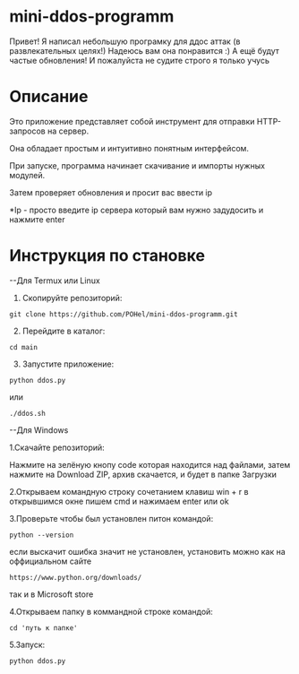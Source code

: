 # mini-ddos-programm
Привет!
Я написал небольшую програмку для ддос аттак (в развлекательных целях!)
Надеюсь вам она понравится :)
А ещё будут частые обновления!
И пожалуйста не судите строго я только учусь

# Описание

Это приложение представляет собой инструмент для отправки HTTP-запросов на сервер. 

Она обладает простым и интуитивно понятным интерфейсом.

При запуске, программа начинает скачивание и импорты нужных модулей. 

Затем проверяет обновления и просит вас ввести ip

*Ip - просто введите ip сервера который вам нужно задудосить и нажмите enter

# Инструкция по становке
--Для Termux или Linux
1. Скопируйте репозиторий:

```
git clone https://github.com/POHel/mini-ddos-programm.git
```

2. Перейдите в каталог:

```
cd main
```

3. Запустите приложение:
   
```
python ddos.py
```

или

```
./ddos.sh
```

--Для Windows

1.Скачайте репозиторий:

Нажмите на зелёную кнопу code которая находится над файлами, 
затем нажмите на Download ZIP, 
архив скачается, и будет в папке Загрузки

2.Открываем командную строку
сочетанием клавиш win + r 
в открывшимся окне пишем cmd и нажимаем enter или ok 

3.Проверьте чтобы был установлен питон
командой:

```
python --version
```

если выскачит ошибка значит не установлен, установить можно как на оффициальном сайте

```
https://www.python.org/downloads/
```
так и в Microsoft store

4.Открываем папку в коммандной строке командой:

```
cd 'путь к папке'
```

5.Запуск:

```
python ddos.py
```











